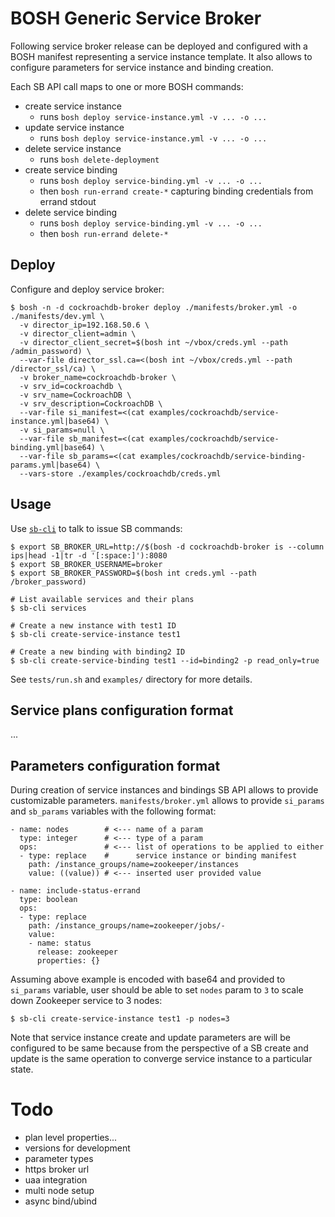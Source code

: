 # BOSH Generic Service Broker

Following service broker release can be deployed and configured with a BOSH manifest representing a service instance template. It also allows to configure parameters for service instance and binding creation.

Each SB API call maps to one or more BOSH commands:

- create service instance
  - runs `bosh deploy service-instance.yml -v ... -o ...`
- update service instance
  - runs `bosh deploy service-instance.yml -v ... -o ...`
- delete service instance
  - runs `bosh delete-deployment`
- create service binding
  - runs `bosh deploy service-binding.yml -v ... -o ...`
  - then `bosh run-errand create-*` capturing binding credentials from errand stdout
- delete service binding
  - runs `bosh deploy service-binding.yml -v ... -o ...`
  - then `bosh run-errand delete-*`

## Deploy

Configure and deploy service broker:

```
$ bosh -n -d cockroachdb-broker deploy ./manifests/broker.yml -o ./manifests/dev.yml \
  -v director_ip=192.168.50.6 \
  -v director_client=admin \
  -v director_client_secret=$(bosh int ~/vbox/creds.yml --path /admin_password) \
  --var-file director_ssl.ca=<(bosh int ~/vbox/creds.yml --path /director_ssl/ca) \
  -v broker_name=cockroachdb-broker \
  -v srv_id=cockroachdb \
  -v srv_name=CockroachDB \
  -v srv_description=CockroachDB \
  --var-file si_manifest=<(cat examples/cockroachdb/service-instance.yml|base64) \
  -v si_params=null \
  --var-file sb_manifest=<(cat examples/cockroachdb/service-binding.yml|base64) \
  --var-file sb_params=<(cat examples/cockroachdb/service-binding-params.yml|base64) \
  --vars-store ./examples/cockroachdb/creds.yml
```

## Usage

Use [`sb-cli`](https://github.com/cppforlife/sb-cli) to talk to issue SB commands:

```
$ export SB_BROKER_URL=http://$(bosh -d cockroachdb-broker is --column ips|head -1|tr -d '[:space:]'):8080
$ export SB_BROKER_USERNAME=broker
$ export SB_BROKER_PASSWORD=$(bosh int creds.yml --path /broker_password)

# List available services and their plans
$ sb-cli services

# Create a new instance with test1 ID
$ sb-cli create-service-instance test1

# Create a new binding with binding2 ID
$ sb-cli create-service-binding test1 --id=binding2 -p read_only=true
```

See `tests/run.sh` and `examples/` directory for more details.

## Service plans configuration format

...

## Parameters configuration format

During creation of service instances and bindings SB API allows to provide customizable parameters. `manifests/broker.yml` allows to provide `si_params` and `sb_params` variables with the following format:

```
- name: nodes        # <--- name of a param
  type: integer      # <--- type of a param
  ops:               # <--- list of operations to be applied to either
  - type: replace    #      service instance or binding manifest
    path: /instance_groups/name=zookeeper/instances
    value: ((value)) # <--- inserted user provided value

- name: include-status-errand
  type: boolean
  ops:
  - type: replace
    path: /instance_groups/name=zookeeper/jobs/-
    value:
    - name: status
      release: zookeeper
      properties: {}
```

Assuming above example is encoded with base64 and provided to `si_params` variable, user should be able to set `nodes` param to `3` to scale down Zookeeper service to 3 nodes:

```
$ sb-cli create-service-instance test1 -p nodes=3
```

Note that service instance create and update parameters are will be configured to be same because from the perspective of a SB create and update is the same operation to converge service instance to a particular state.

# Todo

- plan level properties...
- versions for development
- parameter types
- https broker url
- uaa integration
- multi node setup
- async bind/ubind
